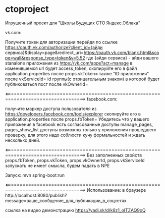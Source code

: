 # ctoproject
Игрушечный проект для "Школы Будущих СТО Яндекс.Облака"

vk.com:

Получите токен для авторизации перейдя по ссылке
https://oauth.vk.com/authorize?client_id={айди сервиса}&display=page&redirect_uri=https://oauth.vk.com/blank.html&scope=wall&response_type=token&v=5.52
где {айди сервиса} - айди вашего stanalone приложения из https://vk.com/apps?act=manage
в изменившемся url будет access_token, скопируйте его в файл application.properties после props.vkToken=
также "ID приложения" после vkServiceId=
id группы(с отрицательным знаком) в которой будет публиковаться пост после vkOwnerId=

<==================================================================================>
facebook.com:

получите маркер доступа пользователя из https://developers.facebook.com/tools/explorer
скопируйте его в application.properties после props.fbToken=
Убедитесь что у вашего приложения в facebook есть согласованные доступы manage_pages, pages_show_list
доступы возможны только у приложения прошедшего проверку, для этого надо соблюсти кучу формальностей и ждать несколько дней.


<==================================================================================>
Без заполненных свойств props.fbToken, props.vkToken, props.vkOwnerId, props.vkServiceId запускать не имеет смысла, будем падать в NPE

Запуск:
mvn spring-boot:run

<==================================================================================>
Использование:
в браузере http://localhost:8080/publish?message=ваше_сообщение_для_публикации_в_соцсетях

ссылка на видео демонстрацию https://yadi.sk/d/k6z1_oITZAQ9oQ